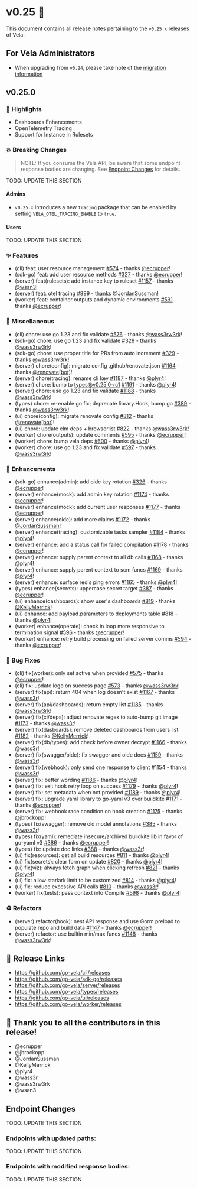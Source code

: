 # v0.25 🚀

This document contains all release notes pertaining to the `v0.25.x` releases of Vela.

## For Vela Administrators

- When upgrading from `v0.24`, please take note of the [migration information](/migrations/v0.25/README.md)

## v0.25.0

### 📣 Highlights

- Dashboards Enhancements
- OpenTelemetry Tracing
- Support for Instance in Rulesets

### 💥 Breaking Changes

> NOTE: If you consume the Vela API, be aware that some endpoint response bodies are changing. See [Endpoint Changes](#endpoint-changes) for details.

TODO: UPDATE THIS SECTION

#### Admins

- `v0.25.x` introduces a new `tracing` package that can be enabled by setting `VELA_OTEL_TRACING_ENABLE` to `true`.

#### Users

TODO: UPDATE THIS SECTION

### ✨ Features

- (cli) feat: user resource management [#574](https://github.com/go-vela/cli/commit/fcf8c8619053da9759e36b6369b5ceec3f7a77ea) - thanks [@ecrupper](https://github.com/ecrupper)!
- (sdk-go) feat: add user resource methods [#327](https://github.com/go-vela/sdk-go/commit/747bf8df428a10a08c4914af395ef5bc95a9c14a) - thanks [@ecrupper](https://github.com/ecrupper)!
- (server) feat(rulesets): add instance key to ruleset [#1157](https://github.com/go-vela/server/commit/b6e5d752221df0e749f4ee941faa9666eaf78dd2) - thanks [@wsan3](https://github.com/wsan3)!
- (server) feat: otel tracing [#899](https://github.com/go-vela/server/commit/bceb069ecc2c6bd3a18d2671732a3f49f545fc42) - thanks [@JordanSussman](https://github.com/JordanSussman)!
- (worker) feat: container outputs and dynamic environments [#591](https://github.com/go-vela/worker/commit/c633ae4e0632edf94dc3bd02cf2da0081463d51d) - thanks [@ecrupper](https://github.com/ecrupper)!

### 🔧 Miscellaneous

- (cli) chore: use go 1.23 and fix validate [#576](https://github.com/go-vela/cli/commit/5263a4c923301b8ed395d3b738cd3f4732350b5b) - thanks [@wass3rw3rk](https://github.com/wass3rw3rk)!
- (sdk-go) chore: use go 1.23 and fix validate [#328](https://github.com/go-vela/sdk-go/commit/8673e4142a5830efe9809e8f9ff7afb0099da402) - thanks [@wass3rw3rk](https://github.com/wass3rw3rk)!
- (sdk-go) chore: use proper title for PRs from auto increment [#329](https://github.com/go-vela/sdk-go/commit/08b9fafb526b70b15cfcfa7939fc2504244beb09) - thanks [@wass3rw3rk](https://github.com/wass3rw3rk)!
- (server) chore(config): migrate config .github/renovate.json [#1164](https://github.com/go-vela/server/commit/f856ee0e9a258302a6ec7975bd0735e8e3e512d1) - thanks [@renovate[bot]](https://github.com/apps/renovate)!
- (server) chore(tracing): rename cli key [#1187](https://github.com/go-vela/server/commit/9820efcd44b3c49399d8c31d7008758a4a67644b) - thanks [@plyr4](https://github.com/plyr4)!
- (server) chore: bump to types@v0.25.0-rc1 [#1191](https://github.com/go-vela/server/commit/59553f5f606b275701132b0f5edfa2b725935b3e) - thanks [@plyr4](https://github.com/plyr4)!
- (server) chore: use go 1.23 and fix validate [#1188](https://github.com/go-vela/server/commit/4b1893ad291b6130dadb381383f1cd7cd591d3dd) - thanks [@wass3rw3rk](https://github.com/wass3rw3rk)!
- (types) chore: re-enable go fix; deprecate library.Hook; bump go [#389](https://github.com/go-vela/types/commit/3065db46d0607de07aad77ec915211fdc2e01871) - thanks [@wass3rw3rk](https://github.com/wass3rw3rk)!
- (ui) chore(config): migrate renovate config [#812](https://github.com/go-vela/ui/commit/7ece9047a6de958e75b0c659e440bcaceeac98b5) - thanks [@renovate[bot]](https://github.com/apps/renovate)!
- (ui) chore: update elm deps + browserlist [#822](https://github.com/go-vela/ui/commit/fe1af2c1e3f5c9b3ab4876934fbe541886b63563) - thanks [@wass3rw3rk](https://github.com/wass3rw3rk)!
- (worker) chore(outputs): update comments [#595](https://github.com/go-vela/worker/commit/7a4997c6349bba3a05a2876a94fd241b4965bdf0) - thanks [@ecrupper](https://github.com/ecrupper)!
- (worker) chore: bump vela deps [#600](https://github.com/go-vela/worker/commit/54ad377fb67cd86d4b2b0d8c3001fa39b7a39088) - thanks [@plyr4](https://github.com/plyr4)!
- (worker) chore: use go 1.23 and fix validate [#597](https://github.com/go-vela/worker/commit/1b7be1a9441f447faf00a2e2f9e12aab97ed4a2e) - thanks [@wass3rw3rk](https://github.com/wass3rw3rk)!

### 🚸 Enhancements

- (sdk-go) enhance(admin): add oidc key rotation [#326](https://github.com/go-vela/sdk-go/commit/5c3dd6d20c21243c40029433606b507b1cc303be) - thanks [@ecrupper](https://github.com/ecrupper)!
- (server) enhance(mock): add admin key rotation [#1174](https://github.com/go-vela/server/commit/21dfb446e793357f900b9251fdc30f08860efdc0) - thanks [@ecrupper](https://github.com/ecrupper)!
- (server) enhance(mock): add current user responses [#1177](https://github.com/go-vela/server/commit/d0fa4f7d8dadec7a9aa70a1186586649417d46ef) - thanks [@ecrupper](https://github.com/ecrupper)!
- (server) enhance(oidc): add more claims [#1172](https://github.com/go-vela/server/commit/b998ec11d9ad140a0748e311d7939c6adea02b8e) - thanks [@JordanSussman](https://github.com/JordanSussman)!
- (server) enhance(tracing): customizable tasks sampler [#1184](https://github.com/go-vela/server/commit/809af2abd9bf01898438e888eff365af1934c873) - thanks [@plyr4](https://github.com/plyr4)!
- (server) enhance: add a status call for failed compilation [#1178](https://github.com/go-vela/server/commit/67507632af85d259be71ee98a45f00411cdb79ad) - thanks [@ecrupper](https://github.com/ecrupper)!
- (server) enhance: supply parent context to all db calls [#1168](https://github.com/go-vela/server/commit/77ee0a70321afb565c4bb65f3013e628f0543eb6) - thanks [@plyr4](https://github.com/plyr4)!
- (server) enhance: supply parent context to scm funcs [#1169](https://github.com/go-vela/server/commit/8b07da97f6dc57a240e40342ef1573da619a74d8) - thanks [@plyr4](https://github.com/plyr4)!
- (server) enhance: surface redis ping errors [#1165](https://github.com/go-vela/server/commit/8a04a8928a6571b744fda8e4ca70565ef1ccad34) - thanks [@plyr4](https://github.com/plyr4)!
- (types) enhance(secrets): uppercase secret target [#387](https://github.com/go-vela/types/commit/772b29b91a5e8a97564906b736546d0b47f0a524) - thanks [@ecrupper](https://github.com/ecrupper)!
- (ui) enhance(dashboards): show user's dashboards [#819](https://github.com/go-vela/ui/commit/1b65bd647670b0821abf081707faafe0efae87db) - thanks [@KellyMerrick](https://github.com/KellyMerrick)!
- (ui) enhance: add payload.parameters to deployments table [#818](https://github.com/go-vela/ui/commit/1db0fe8a02ed111460c700835bdae7a224b93bc4) - thanks [@plyr4](https://github.com/plyr4)!
- (worker) enhance(operate): check in loop more responsive to termination signal [#596](https://github.com/go-vela/worker/commit/db0fc08968b14b2a489d0aa54c24ea632d768541) - thanks [@ecrupper](https://github.com/ecrupper)!
- (worker) enhance: retry build processing on failed server comms [#594](https://github.com/go-vela/worker/commit/66403e5ea8674e77840bb20b63edbf53dad5f429) - thanks [@ecrupper](https://github.com/ecrupper)!

### 🐛 Bug Fixes

- (cli) fix(worker): only set active when provided [#575](https://github.com/go-vela/cli/commit/53d363306cdaa84d9c872a43bf4ccac3cedc3a89) - thanks [@ecrupper](https://github.com/ecrupper)!
- (cli) fix: update logo on success page [#573](https://github.com/go-vela/cli/commit/32b3fc2e6664d9cb9d95099f500e0abe805ba1e4) - thanks [@wass3rw3rk](https://github.com/wass3rw3rk)!
- (server) fix(api): return 404 when log doesn't exist [#1167](https://github.com/go-vela/server/commit/efd5b043d87d43e212f477ee622e72625e17eba0) - thanks [@wass3r](https://github.com/wass3r)!
- (server) fix(api/dashboards): return empty list [#1185](https://github.com/go-vela/server/commit/7e606ab4bc902464368950ffdaf30c2a7aeb6301) - thanks [@wass3rw3rk](https://github.com/wass3rw3rk)!
- (server) fix(ci/deps): adjust renovate regex to auto-bump git image [#1173](https://github.com/go-vela/server/commit/372a4301406537e5d1e931a44742ca3383e49628) - thanks [@wass3r](https://github.com/wass3r)!
- (server) fix(dasboards): remove deleted dashboards from users list [#1182](https://github.com/go-vela/server/commit/f3b5f5c19f8ee298ddf22b81e7b9e44f9893f898) - thanks [@KellyMerrick](https://github.com/KellyMerrick)!
- (server) fix(db/types): add check before owner decrypt [#1166](https://github.com/go-vela/server/commit/0f28017108d595f1fda1f3eb1a447b91bd2ecb51) - thanks [@wass3r](https://github.com/wass3r)!
- (server) fix(swagger/oidc): fix swagger and oidc docs [#1159](https://github.com/go-vela/server/commit/e0c2f7eb6023ca24bac6cbfbf7dac10a94adb97e) - thanks [@wass3r](https://github.com/wass3r)!
- (server) fix(webhook): only send one response to client [#1154](https://github.com/go-vela/server/commit/df7bf4a0332872610a34697156cc4070ff561453) - thanks [@wass3r](https://github.com/wass3r)!
- (server) fix: better wording [#1186](https://github.com/go-vela/server/commit/ad3a81fc3aed487802ed0830883cca59e78ef334) - thanks [@plyr4](https://github.com/plyr4)!
- (server) fix: exit hook retry loop on success [#1179](https://github.com/go-vela/server/commit/d83c78ef312e18b61aa1f27368fbe019ea461989) - thanks [@plyr4](https://github.com/plyr4)!
- (server) fix: set metadata when not provided [#1189](https://github.com/go-vela/server/commit/f31811890bd4bbd455ad1001afee243e24813b75) - thanks [@plyr4](https://github.com/plyr4)!
- (server) fix: upgrade yaml library to go-yaml v3 over buildkite [#1171](https://github.com/go-vela/server/commit/0894432bab40b5b6981007233aca0f7d093194b1) - thanks [@ecrupper](https://github.com/ecrupper)!
- (server) fix: webhook race condition on hook creation [#1175](https://github.com/go-vela/server/commit/89b0a4a3041a78087255f45529fef0be99110aac) - thanks [@jbrockopp](https://github.com/jbrockopp)!
- (types) fix(swagger): remove old model annotations [#385](https://github.com/go-vela/types/commit/75a480864eca3de766d2a666db0938bd9d02a2e8) - thanks [@wass3r](https://github.com/wass3r)!
- (types) fix(yaml): remediate insecure/archived buildkite lib in favor of go-yaml v3 [#386](https://github.com/go-vela/types/commit/76a66e72d5dcba850471be2b350dc28aec8e9d45) - thanks [@ecrupper](https://github.com/ecrupper)!
- (types) fix: update doc links [#388](https://github.com/go-vela/types/commit/4dbb9a5a70f24da7a339907766ea1581395d1318) - thanks [@wass3r](https://github.com/wass3r)!
- (ui) fix(resources): get all build resources [#811](https://github.com/go-vela/ui/commit/828488762031de52b1aa82f1ed1bd20051ab3d35) - thanks [@plyr4](https://github.com/plyr4)!
- (ui) fix(secrets): clear form on update [#820](https://github.com/go-vela/ui/commit/9311d31df12fc3d8e791e063135ce25a686d59de) - thanks [@plyr4](https://github.com/plyr4)!
- (ui) fix(viz): always fetch graph when clicking refresh [#821](https://github.com/go-vela/ui/commit/6b5a336d5767c07beb9a6284c4d4db33e8e12a17) - thanks [@plyr4](https://github.com/plyr4)!
- (ui) fix: allow starlark limit to be customized [#814](https://github.com/go-vela/ui/commit/1459f6130265292ed8e18253aa78c75d0e5ddb77) - thanks [@plyr4](https://github.com/plyr4)!
- (ui) fix: reduce excessive API calls [#810](https://github.com/go-vela/ui/commit/b83bba0661c7f2d4f5efc995c303cfd38fc3470d) - thanks [@wass3r](https://github.com/wass3r)!
- (worker) fix(tests): pass context into Compile [#598](https://github.com/go-vela/worker/commit/a26112c6272da4faaeeab3e414356e4c5cc4bc62) - thanks [@plyr4](https://github.com/plyr4)!

### ♻️ Refactors

- (server) refactor(hook): nest API response and use Gorm preload to populate repo and build data [#1147](https://github.com/go-vela/server/commit/ddee4448143fef4d55d9b3946fb7c764248f843e) - thanks [@ecrupper](https://github.com/ecrupper)!
- (server) refactor: use builtin min/max funcs [#1148](https://github.com/go-vela/server/commit/563ff5265f5e179b03d3867135d286b5fde1e125) - thanks [@wass3rw3rk](https://github.com/wass3rw3rk)!

## 🔗 Release Links

- https://github.com/go-vela/cli/releases
- https://github.com/go-vela/sdk-go/releases
- https://github.com/go-vela/server/releases
- https://github.com/go-vela/types/releases
- https://github.com/go-vela/ui/releases
- https://github.com/go-vela/worker/releases

## 💟 Thank you to all the contributors in this release!

- @ecrupper
- @jbrockopp
- @JordanSussman
- @KellyMerrick
- @plyr4
- @wass3r
- @wass3rw3rk
- @wsan3

## Endpoint Changes

TODO: UPDATE THIS SECTION

### Endpoints with updated paths:

TODO: UPDATE THIS SECTION

### Endpoints with modified response bodies:

TODO: UPDATE THIS SECTION
